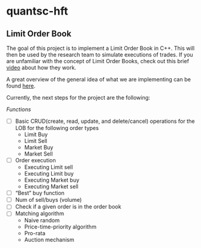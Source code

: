 # quantsc-hft

## Limit Order Book

The goal of this project is to implement a Limit Order Book in C++. This will
then be used by the research team to simulate executions of trades. If you are
unfamiliar with the concept of Limit Order Books, check out this brief
[video](https://www.youtube.com/watch?v=_0KVAfy49h0) about how they work. 

A great overview of the general idea of what we are implementing can be found
[here](https://www.youtube.com/watch?v=nmYx6tQxtSs).

Currently, the next steps for the project are the following:

*Functions*
- [ ] Basic CRUD(create, read, update, and delete/cancel) operations for the LOB for
    the following order types
    - Limit Buy
    - Limit Sell
    - Market Buy
    - Market Sell
- [ ] Order execution
    - Executing Limit sell
    - Executing Limit buy
    - Executing Market buy
    - Executing Market sell
- [ ] “Best” buy function
- [ ] Num of sell/buys (volume)
- [ ] Check if a given order is in the order book
- [ ] Matching algorithm
    - Naive random
    - Price-time-priority algorithm
    - Pro-rata
    - Auction mechanism

